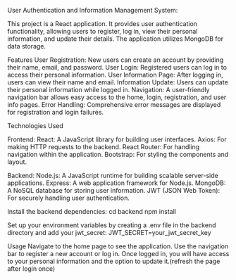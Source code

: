 User Authentication and Information Management System: 

This project is a React application. It provides user authentication functionality, allowing users to register, log in, view their personal information, and update their details. The application utilizes MongoDB for data storage.

Features
User Registration: New users can create an account by providing their name, email, and password.
User Login: Registered users can log in to access their personal information.
User Information Page: After logging in, users can view their name and email.
Information Update: Users can update their personal information while logged in.
Navigation: A user-friendly navigation bar allows easy access to the home, login, registration, and user info pages.
Error Handling: Comprehensive error messages are displayed for registration and login failures.

Technologies Used

Frontend:
React: A JavaScript library for building user interfaces.
Axios: For making HTTP requests to the backend.
React Router: For handling navigation within the application.
Bootstrap: For styling the components and layout.

Backend:
Node.js: A JavaScript runtime for building scalable server-side applications.
Express: A web application framework for Node.js.
MongoDB: A NoSQL database for storing user information.
JWT (JSON Web Token): For securely handling user authentication.

Install the backend dependencies:
cd backend
npm install

Set up your environment variables by creating a .env file in the backend directory and add your jwt_secret:
JWT_SECRET=your_jwt_secret_key

Usage
Navigate to the home page to see the application.
Use the navigation bar to register a new account or log in.
Once logged in, you will have access to your personal information and the option to update it.(refresh the page after login once)
